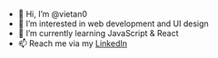 - 👋 Hi, I’m @vietan0
- 👀 I’m interested in web development and UI design
- 🌱 I’m currently learning JavaScript & React
- 📫 Reach me via my [LinkedIn](https://www.linkedin.com/in/vietan/)

<!---
vietan0/vietan0 is a ✨ special ✨ repository because its `README.md` (this file) appears on your GitHub profile.
You can click the Preview link to take a look at your changes.
--->
